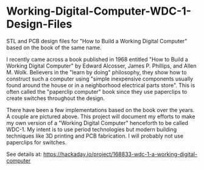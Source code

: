 # Working-Digital-Computer-WDC-1-Design-Files
STL and PCB design files for "How to Build a Working Digital Computer" based on the book of the same name.

I recently came across a book published in 1968 entitled "How to Build a Working Digital Computer" by Edward Alcosser, James P. Phillips, and Allen M. Wolk. Believers in the "learn by doing" philosophy, they show how to construct such a computer using "simple inexpensive components usually found around the house or in a neighborhood electrical parts store". This is often called the "paperclip computer" book since they use paperclips to create switches throughout the design.

There have been a few implementations based on the book over the years. A couple are pictured above. This project will document my efforts to make my own version of a "Working Digital Computer" henceforth to be called WDC-1. My intent is to use period technologies but modern building techniques like 3D printing and PCB fabrication. I will probably not use paperclips for switches.

See details at: https://hackaday.io/project/168833-wdc-1-a-working-digital-computer
